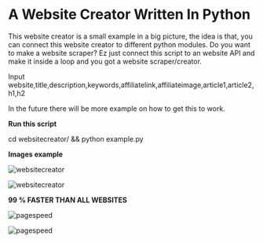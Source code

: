 # A Website Creator Written In Python

This website creator is a small example in a big picture, the idea is that, you can connect this website creator to
different python modules. Do you want to make a website scraper? Ez just connect this script to an website API
and make it inside a loop and you got a website scraper/creator.

<p>
Input website,title,description,keywords,affiliatelink,affiliateimage,article1,article2,h1,h2<p>

<p>
In the future there will be more example on how to get this to work.
<p>
<b>Run this script</b><p>
cd websitecreator/ &&
python example.py<p>
<b>Images example</b><p>

![websitecreator](https://raw.githubusercontent.com/reliefs/websitecreator/master/example1.jpg)

![websitecreator](https://i.imgur.com/FleBUa6.png)<p>
<b>99 % FASTER THAN ALL WEBSITES</b><p>
![pagespeed](https://i.imgur.com/jo99qAR.png)

![pagespeed](https://i.imgur.com/vUWhvh8.png)
